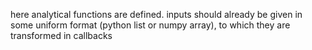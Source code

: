 here analytical functions are defined. inputs should already be given in some uniform format (python list or numpy array), to which they are transformed in callbacks
